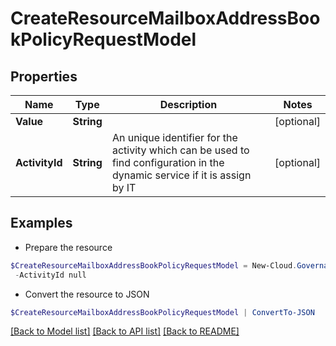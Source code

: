 # CreateResourceMailboxAddressBookPolicyRequestModel
## Properties

Name | Type | Description | Notes
------------ | ------------- | ------------- | -------------
**Value** | **String** |  | [optional] 
**ActivityId** | **String** | An unique identifier for the activity which can be used to find configuration in the dynamic service if it is assign by IT | [optional] 

## Examples

- Prepare the resource
```powershell
$CreateResourceMailboxAddressBookPolicyRequestModel = New-Cloud.Governance.ClientCreateResourceMailboxAddressBookPolicyRequestModel  -Value null `
 -ActivityId null
```

- Convert the resource to JSON
```powershell
$CreateResourceMailboxAddressBookPolicyRequestModel | ConvertTo-JSON
```

[[Back to Model list]](../README.md#documentation-for-models) [[Back to API list]](../README.md#documentation-for-api-endpoints) [[Back to README]](../README.md)

